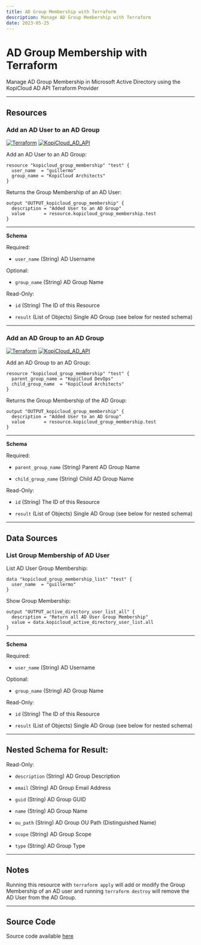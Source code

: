 ```yaml
---
title: AD Group Membership with Terraform
description: Manage AD Group Membership with Terraform
date: 2023-05-25
---
```


# AD Group Membership with Terraform
Manage AD Group Membership in Microsoft Active Directory using the KopiCloud AD API Terraform Provider

----

## Resources

### Add an AD User to an AD Group
[![Terraform](https://img.shields.io/badge/terraform-v1.3+-blue.svg)](https://www.terraform.io/downloads.html) [![KopiCloud_AD_API](https://img.shields.io/badge/kopiCloud_ad-v1.0+-blueviolet.svg)](https://adapi.kopicloud.com)

Add an AD User to an AD Group:

```
resource "kopicloud_group_membership" "test" {
  user_name  = "guillermo"
  group_name = "KopiCloud Architects"
}
```

Returns the Group Membership of an AD User:

```
output "OUTPUT_kopicloud_group_membership" {
  description = "Added User to an AD Group"
  value       = resource.kopicloud_group_membership.test
}
```

----

**Schema**

Required:

- ```user_name``` (String) AD Username

Optional:

- ```group_name``` (String) AD Group Name

Read-Only:

- ```id``` (String) The ID of this Resource

- ```result``` (List of Objects) Single AD Group (see below for nested schema)

----

### Add an AD Group to an AD Group
[![Terraform](https://img.shields.io/badge/terraform-v1.3+-blue.svg)](https://www.terraform.io/downloads.html) [![KopiCloud_AD_API](https://img.shields.io/badge/kopiCloud_ad-v1.2+-blueviolet.svg)](https://adapi.kopicloud.com)

Add an AD Group to an AD Group:

```
resource "kopicloud_group_membership" "test" {
  parent_group_name = "KopiCloud DevOps"
  child_group_name  = "KopiCloud Architects"
}
```

Returns the Group Membership of the AD Group:

```
output "OUTPUT_kopicloud_group_membership" {
  description = "Added User to an AD Group"
  value       = resource.kopicloud_group_membership.test
}
```

----

**Schema**

Required:

- ```parent_group_name``` (String) Parent AD Group Name

- ```child_group_name``` (String) Child AD Group Name

Read-Only:

- ```id``` (String) The ID of this Resource

- ```result``` (List of Objects) Single AD Group (see below for nested schema)

----

## Data Sources

### List Group Membership of AD User

List AD User Group Membership:

```
data "kopicloud_group_membership_list" "test" {
  user_name  = "guillermo"
}
```

Show Group Membership:

```
output "OUTPUT_active_directory_user_list_all" {
  description = "Return all AD User Group Membership"
  value = data.kopicloud_active_directory_user_list.all
}
```

----

**Schema**

Required:

- ```user_name``` (String) AD Username

Optional:

- ```group_name``` (String) AD Group Name

Read-Only:

- ```id``` (String) The ID of this Resource

- ```result``` (List of Objects) Single AD Group (see below for nested schema)

----

## Nested Schema for Result:

Read-Only:

- ```description``` (String) AD Group Description

- ```email``` (String) AD Group Email Address

- ```guid``` (String) AD Group GUID

- ```name``` (String) AD Group Name

- ```ou_path``` (String) AD Group OU Path (Distinguished Name)

- ```scope``` (String) AD Group Scope

- ```type``` (String) AD Group Type

----

## Notes

Running this resource with ```terraform apply``` will add or modify the Group Membership of an AD user and running ```terraform destroy``` will remove the AD User from the AD Group.

----

## Source Code

Source code available [here](https://github.com/KopiCloud-AD-API/terraform-kopicloud-ad-api-group-membership)
